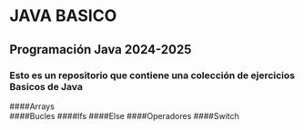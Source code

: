 # JAVA BASICO
## Programación Java 2024-2025
### Esto es un repositorio que contiene una colección de ejercicios Basicos de Java 
####Arrays     
####Bucles
####Ifs
####Else
####Operadores
####Switch
